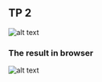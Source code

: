 
## TP 2

![alt text](https://github.com/khannoussi-malek/javaFx-student-projects/image/tp2-interface.png?raw=true)

### The result in browser
![alt text](https://github.com/khannoussi-malek/javaFx-student-projects/image/tp2.png?raw=true)

